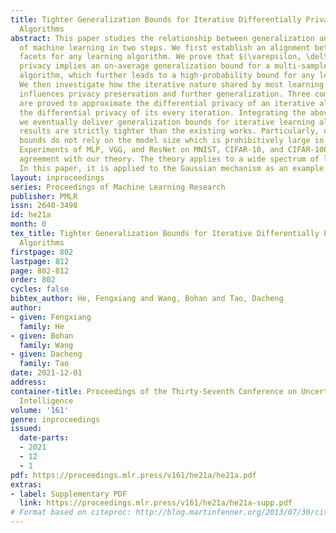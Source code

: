 ```yaml
---
title: Tighter Generalization Bounds for Iterative Differentially Private Learning
  Algorithms
abstract: This paper studies the relationship between generalization and privacy preservation
  of machine learning in two steps. We first establish an alignment between the two
  facets for any learning algorithm. We prove that $(\varepsilon, \delta)$-differential
  privacy implies an on-average generalization bound for a multi-sample-set learning
  algorithm, which further leads to a high-probability bound for any learning algorithm.
  We then investigate how the iterative nature shared by most learning algorithms
  influences privacy preservation and further generalization. Three composition theorems
  are proved to approximate the differential privacy of an iterative algorithm through
  the differential privacy of its every iteration. Integrating the above two steps,
  we eventually deliver generalization bounds for iterative learning algorithms. Our
  results are strictly tighter than the existing works. Particularly, our generalization
  bounds do not rely on the model size which is prohibitively large in deep learning.
  Experiments of MLP, VGG, and ResNet on MNIST, CIFAR-10, and CIFAR-100 are in full
  agreement with our theory. The theory applies to a wide spectrum of learning algorithms.
  In this paper, it is applied to the Gaussian mechanism as an example.
layout: inproceedings
series: Proceedings of Machine Learning Research
publisher: PMLR
issn: 2640-3498
id: he21a
month: 0
tex_title: Tighter Generalization Bounds for Iterative Differentially Private Learning
  Algorithms
firstpage: 802
lastpage: 812
page: 802-812
order: 802
cycles: false
bibtex_author: He, Fengxiang and Wang, Bohan and Tao, Dacheng
author:
- given: Fengxiang
  family: He
- given: Bohan
  family: Wang
- given: Dacheng
  family: Tao
date: 2021-12-01
address:
container-title: Proceedings of the Thirty-Seventh Conference on Uncertainty in Artificial
  Intelligence
volume: '161'
genre: inproceedings
issued:
  date-parts:
  - 2021
  - 12
  - 1
pdf: https://proceedings.mlr.press/v161/he21a/he21a.pdf
extras:
- label: Supplementary PDF
  link: https://proceedings.mlr.press/v161/he21a/he21a-supp.pdf
# Format based on citeproc: http://blog.martinfenner.org/2013/07/30/citeproc-yaml-for-bibliographies/
---
```

